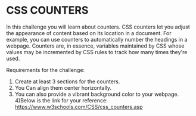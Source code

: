 # CSS COUNTERS

In this challenge you will learn about counters. CSS counters let you adjust the appearance of content based on its location in a document. For example, you can use counters to automatically number the headings in a webpage. Counters are, in essence, variables maintained by CSS whose values may be incremented by CSS rules to track how many times they're used.

Requirements for the challenge:
1) Create at least 3 sections for the counters.
2) You Can align them center horizontally.
3) You can also provide a vibrant background color to your webpage.
4)Below is the link for your reference:
https://www.w3schools.com/CSS/css_counters.asp

